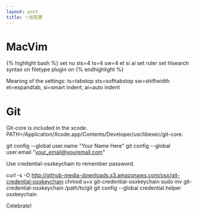 ```yaml
---
layout: post
title: 一些配置
---
```


# MacVim

{% highlight bash %}
set nu sts=4 ts=4 sw=4 et si ai
set ruler
set hlsearch
syntax on
filetype plugin on
{% endhighlight %}

Meaning of the settings:
ts=tabstop sts=softtabstop sw=shiftwidth et=expandtab, si=smart indent, ai=auto indent

# Git

Git-core is included in the xcode. PATH=/Application/Xcode.app/Contents/Developer/usr/libexec/git-core.

git config --global user.name "Your Name Here"
git config --global user.email "your_email@youremail.com"

Use credential-osxkeychain to remember password.

curl -s -O http://github-media-downloads.s3.amazonaws.com/osx/git-credential-osxkeychain
chmod u+x git-credential-osxkeychain
sudo mv git-credential-osxkeychain /path/to/git
git config --global credential.helper osxkeychain

Celebrate!

